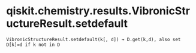 # qiskit.chemistry.results.VibronicStructureResult.setdefault

`VibronicStructureResult.setdefault(k[, d]) → D.get(k,d), also set D[k]=d if k not in D`
